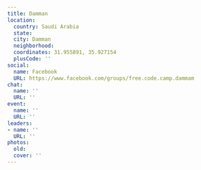 ```yaml
---
title: Damman
location:
  country: Saudi Arabia
  state: 
  city: Damman
  neighborhood: 
  coordinates: 31.955891, 35.927154
  plusCode: ''
social:
  name: Facebook
  URL: https://www.facebook.com/groups/free.code.camp.dammam
chat:
  name: ''
  URL: ''
event:
  name: ''
  URL: ''
leaders:
- name: ''
  URL: ''
photos:
  old: 
  cover: ''
---
```


